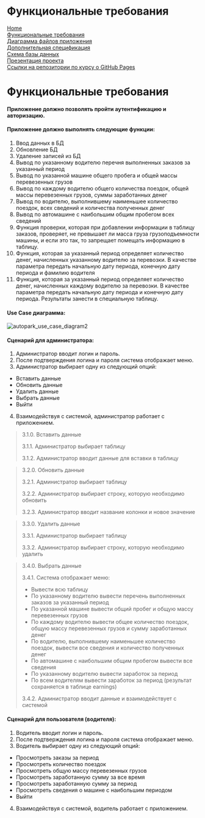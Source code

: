 # Функциональные требования

[Home](../index.md)    
[Функциональные требования](functionalRequirements.md)  
[Диаграмма файлов приложения](applicationFileDiagram.md)  
[Дополнительная спецификация](additionalSpecification.md)   
[Схема базы данных](databaseSchema.md)  
[Презентация проекта](projectPresentation.md)          
[Ссылки на репозитории по курсу о GitHub Pages](linksToRepositories.md) 

# Функциональные требования

#### Приложение должно позволять пройти аутентификацию и авторизацию.

#### Приложение должно выполнять следующие функции:
1. Ввод данных в БД
2. Обновление БД
3. Удаление записей из БД
4. Вывод по указанному водителю перечня выполненных заказов за указанный период
5. Вывод по указанной машине общего пробега и общей массы перевезенных грузов
6. Вывод по каждому водителю общего количества поездок, общей массы перевезенных грузов, суммы заработанных денег
7. Вывод по водителю, выполнившему наименьшее количество поездок, всех сведений и количества полученных денег
8. Вывод по автомашине с наибольшим общим пробегом всех сведений
9. Функция проверки, которая при добавлении информации в таблицу заказов, проверяет, не превышает ли масса груза грузоподъемности машины, и если это так, то запрещает помещать информацию в таблицу.
10. Функция, которая за указанный период определяет количество денег, начисленных указанному водителю за перевозки. В качестве параметра передать начальную дату периода, конечную дату периода и фамилию водителя
11. Функция, которая за указанный период определяет количество денег, начисленных каждому водителю за перевозки. В качестве параметра передать начальную дату периода и конечную дату периода. Результаты занести в специальную таблицу.

#### Use Case диаграмма:
![autopark_use_case_diagram2](https://user-images.githubusercontent.com/78850433/165997153-5a0b3da8-8fc1-413c-97e0-e0c05b1764d0.svg)


#### Сценарий для администратора:
1. Администратор вводит логин и пароль. 
2. После подтверждения логина и пароля система отображает меню.
3. Администратор выбирает одну из следующий опций:
* Вставить данные
* Обновить данные
* Удалить данные
* Выбрать данные
* Выйти
4. Взаимодействуя с системой, администратор работает с приложением.


> 3.1.0. Вставить данные
> 
> 3.1.1. Администратор выбирает таблицу
> 
> 3.1.2. Администратор вводит данные для вставки в таблицу


> 3.2.0. Обновить данные
> 
> 3.2.1. Администратор выбирает таблицу
> 
> 3.2.2. Администратор выбирает строку, которую необходимо обновить
> 
> 3.2.3. Администратор вводит название колонки и новое значение


> 3.3.0. Удалить данные
> 
> 3.3.1. Администратор выбирает таблицу
> 
> 3.3.2. Администратор выбирает строку, которую необходимо удалить


> 3.4.0. Выбрать данные
> 
> 3.4.1. Система отображает меню:
> * Вывести всю таблицу
> * По указанному водителю вывести перечень выполненных заказов за указанный период
> * По указанной машине вывести общий пробег и общую массу перевезенных грузов
> * По каждому водителю вывести общее количество поездок, общую массу перевезенных грузов и сумму заработанных денег
> * По водителю, выполнившему наименьшее количество поездок, вывести все сведения и количество полученных денег
> * По автомашине с наибольшим общим пробегом вывести все сведения
> * По указанному водителю вывести заработок за период
> * По всем водителям вывести заработок за период (результат сохраняется в таблице earnings)
> 
> 3.4.2. Администратор вводит данные и взаимодействует с системой

#### Сценарий для пользователя (водителя):
1. Водитель вводит логин и пароль. 
2. После подтверждения логина и пароля система отображает меню.
3. Водитель выбирает одну из следующий опций:
* Просмотреть заказы за период
* Просмотреть количество поездок
* Просмотреть общую массу перевезенных грузов
* Просмотреть заработанную сумму за все время
* Просмотреть заработанную сумму за период
* Просмотреть сведения о машине с наибольшим периодом
* Выйти
4. Взаимодействуя с системой, водитель работает с приложением.
